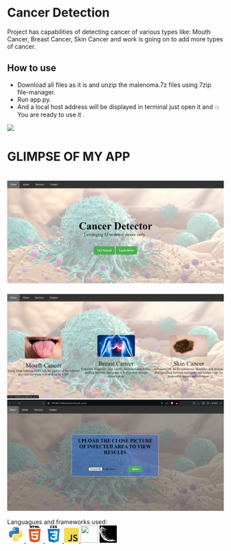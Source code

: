<h1>Cancer Detection</h1>
<p> Project has capabilities of detecting cancer of various types like: Mouth Cancer, Breast Cancer, Skin Cancer and work is going on to add more types of cancer.</p>

<h2>How to use</h2>
<ul>
  <li> Download all files as it is and unzip the malenoma.7z files using 7zip file-manager. </li>
  <li> Run app.py.</li>
  <li> And a local host address will be displayed in terminal just open it and 💥 You are ready to use it .</li>
</ul>
<img src='https://i.sstatic.net/0xs1f.png' width='500'>

<h1> GLIMPSE OF MY APP</h1>
<h1><img src='Screenshot 2024-06-22 174403.png'></h1>
<img src='Screenshot 2024-06-22 175038.png'>
<img src='Screenshot 2024-06-22 175052.png'>

Languagues and frameworks used:
<br>
<a href="https://www.python.org" target="_blank" rel="noreferrer"> <img src="https://raw.githubusercontent.com/devicons/devicon/master/icons/python/python-original.svg" alt="python" width="40" height="40"/>
<a href="https://www.w3.org/html/" target="_blank" rel="noreferrer"> <img src="https://raw.githubusercontent.com/devicons/devicon/master/icons/html5/html5-original-wordmark.svg" alt="html5" width="40" height="40"/>
<a href="https://www.w3schools.com/css/" target="_blank" rel="noreferrer"> <img src="https://raw.githubusercontent.com/devicons/devicon/master/icons/css3/css3-original-wordmark.svg" alt="css3" width="40" height="40"/> </a> 
<a href="https://developer.mozilla.org/en-US/docs/Web/JavaScript" target="_blank" rel="noreferrer"> <img src="https://raw.githubusercontent.com/devicons/devicon/master/icons/javascript/javascript-original.svg" alt="javascript" width="35" height="35"/> </a>
<a><img src='https://www.vectorlogo.zone/logos/tensorflow/tensorflow-icon.svg' height='40' width= '40'/></a>
<a><img src='image.png' height='40' width= '40' color='white'/></a>
